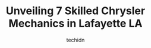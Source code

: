 ---
layout: ampstory
image: https://images.unsplash.com/photo-1615238359019-c8de4242e083?ixlib=rb-4.0.3&ixid=MnwxMjA3fDB8MHxwaG90by1wYWdlfHx8fGVufDB8fHx8&auto=format&fit=crop&w=640&h=853&q=80
author: techidn
featured: false
description: Discover the 7 best Chrysler Mechanic in Lafayette LA, USA and ensure your vehicle receives the highest quality of care. These trusted professionals are known for their skill, knowledge, and
title: Unveiling 7 Skilled Chrysler Mechanics in Lafayette LA
cover:
   title: Unveiling 7 Skilled Chrysler Mechanics in Lafayette LA
   subtitle: Rickpate
   background: https://images.unsplash.com/photo-1615238359019-c8de4242e083?ixlib=rb-4.0.3&ixid=MnwxMjA3fDB8MHxwaG90by1wYWdlfHx8fGVufDB8fHx8&auto=format&fit=crop&w=640&h=853&q=80

pages: 
 - layout: thirds
   top: <h1>#1 SON AUTO REPAIR LLC</h1>
   bottom: "<p>Brought in my 2012 Audi A7 for preventive repairs.  Called 4 times ahead of arrival stating the repairs I needed and the parts I would bring (control arms replacement, fr</p>"
   background: https://www.knot35.com/toplist/wp-content/uploads/2023/06/best-chrysler-mechanic-1-in-lafayette-la-1685831548.jpeg
   backgroundblur: true
 - layout: thirds
   top: <h1>#2 Downtown Automotive</h1>
   bottom: "<p>210 W Third St, Lafayette, LA 70501, United States</p>"
   background: https://www.knot35.com/toplist/wp-content/uploads/2023/06/best-chrysler-mechanic-2-in-lafayette-la-1685831548.jpeg
   cta:
      link: https://www.knot35.com/toplist/unveiling-7-skilled-chrysler-mechanics-in-lafayette-la/
      text: Unveiling 7 Skilled Chrysler Mechanics in Lafayette LA
 - layout: thirds
   top: <h1>#3 Mikes Car Care Center</h1>
   bottom: "<p>103 Rena Dr, Lafayette, LA 70503, United States</p>"
   background: https://www.knot35.com/toplist/wp-content/uploads/2023/06/best-chrysler-mechanic-3-in-lafayette-la-1685831549.jpeg
   cta:
      link: https://www.knot35.com/toplist/unveiling-7-skilled-chrysler-mechanics-in-lafayette-la/
      text: Unveiling 7 Skilled Chrysler Mechanics in Lafayette LA
 - layout: thirds
   top: <h1>#4 RPM Automotive</h1>
   bottom: "<p>503 Mudd Ave, Lafayette, LA 70501, United States</p>"
   background: https://images.unsplash.com/photo-1597773150796-e5c14ebecbf5?ixlib=rb-4.0.3&ixid=MnwxMjA3fDB8MHxwaG90by1wYWdlfHx8fGVufDB8fHx8&auto=format&fit=crop&w=640&h=853&q=80
   cta:
      link: https://www.knot35.com/toplist/unveiling-7-skilled-chrysler-mechanics-in-lafayette-la/
      text: Unveiling 7 Skilled Chrysler Mechanics in Lafayette LA
 - layout: thirds
   top: <h1>#5 Automotive Specialists LLC.</h1>
   bottom: "<p>216 Carmel Dr, Lafayette, LA 70501, United States</p>"
   background: https://images.unsplash.com/photo-1591393223703-56fe1347ac62?ixlib=rb-4.0.3&ixid=MnwxMjA3fDB8MHxwaG90by1wYWdlfHx8fGVufDB8fHx8&auto=format&fit=crop&w=640&h=853&q=80
   cta:
      link: https://www.knot35.com/toplist/unveiling-7-skilled-chrysler-mechanics-in-lafayette-la/
      text: Unveiling 7 Skilled Chrysler Mechanics in Lafayette LA
 - layout: thirds
   top: <h1>#6 Acadiana Automotive & Performance</h1>
   bottom: "<p>111 W Brentwood Blvd, Lafayette, LA 70506, United States</p>"
   background: https://images.unsplash.com/photo-1540457036297-448b6b99e91c?ixlib=rb-4.0.3&ixid=MnwxMjA3fDB8MHxwaG90by1wYWdlfHx8fGVufDB8fHx8&auto=format&fit=crop&w=640&h=853&q=80
   cta:
      link: https://www.knot35.com/toplist/unveiling-7-skilled-chrysler-mechanics-in-lafayette-la/
      text: Unveiling 7 Skilled Chrysler Mechanics in Lafayette LA
 - layout: thirds
   top: <h1>#7 Bourques Auto Repair</h1>
   bottom: "<p>126 Banks Ave, Lafayette, LA 70506, United States</p>"
   background: https://images.unsplash.com/photo-1496096265110-f83ad7f96608?ixlib=rb-4.0.3&ixid=MnwxMjA3fDB8MHxwaG90by1wYWdlfHx8fGVufDB8fHx8&auto=format&fit=crop&w=640&h=853&q=80
   cta:
      link: https://www.knot35.com/toplist/unveiling-7-skilled-chrysler-mechanics-in-lafayette-la/
      text: Unveiling 7 Skilled Chrysler Mechanics in Lafayette LA
 - layout: thirds
   middle: Continue reading...
   background: https://images.unsplash.com/photo-1522441815192-d9f04eb0615c?ixlib=rb-4.0.3&ixid=MnwxMjA3fDB8MHxwaG90by1wYWdlfHx8fGVufDB8fHx8&auto=format&fit=crop&w=640&h=853&q=80
   cta:
      link: https://www.knot35.com/toplist/unveiling-7-skilled-chrysler-mechanics-in-lafayette-la/
      text: Unveiling 7 Skilled Chrysler Mechanics in Lafayette LA
      
---